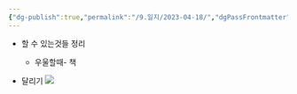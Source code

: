 ```yaml
---
{"dg-publish":true,"permalink":"/9.일지/2023-04-18/","dgPassFrontmatter":true,"noteIcon":""}
---
```




- 할 수 있는것들 정리
	- 우울할때- 책

- 달리기
![](https://i.imgur.com/NRdgC1p.png)
